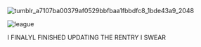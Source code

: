 ![tumblr_a7107ba00379af0529bbfbaa1fbbdfc8_1bde43a9_2048](https://github.com/cuqpid/cuqpid/assets/138013489/87cc0737-d921-4e4d-b64a-94026c69135e)


![league](https://github.com/cuqpid/cuqpid/assets/138013489/5664d370-4b08-4347-88ea-7eb5b35b3cee)


I FINALYL FINISHED UPDATING THE RENTRY I SWEAR
